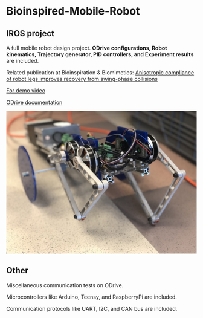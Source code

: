 # Bioinspired-Mobile-Robot

## IROS project

A full mobile robot design project. **ODrive configurations, Robot kinematics, Trajectory generator, PID controllers, and Experiment results** are included.

Related publication at Bioinspiration & Biomimetics: [Anisotropic compliance of robot legs improves recovery from swing-phase collisions
](https://iopscience.iop.org/article/10.1088/1748-3190/ac0b99/meta)

[For demo video](https://drive.google.com/file/d/1brcKvyuhxSXbip7MoVo0s_F8ZG0VlAbW/view?usp=share_link)

[ODrive documentation](https://docs.odriverobotics.com/)

![alt text](https://github.com/holyhenry/Bioinspired-Mobile-Robot/blob/master/IMG_8668.jpeg "IROS demo pic")


## Other

Miscellaneous communication tests on ODrive.

Microcontrollers like Arduino, Teensy, and RaspberryPi are included.

Communication protocols like UART, I2C, and CAN bus are included.
